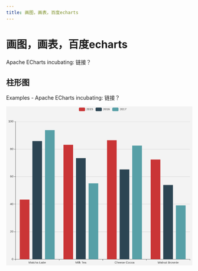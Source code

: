 ```yaml
---
title: 画图，画表，百度echarts
---
```


# 画图，画表，百度echarts

Apache ECharts incubating: 链接？

## 柱形图

Examples - Apache ECharts incubating: 链接？

![画图，画表，百度echarts/Untitled.png](assets/2022-05-02_11-13-02.png)
